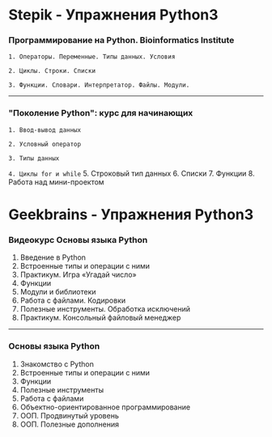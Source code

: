 # Stepik - Упражнения Python3 


### Программирование на Python. Bioinformatics Institute
`1. Операторы. Переменные. Типы данных. Условия`

`2. Циклы. Строки. Списки`

`3. Функции. Словари. Интерпретатор. Файлы. Модули.`
***
### "Поколение Python": курс для начинающих
`1. Ввод-вывод данных`

`2. Условный оператор`

`3. Типы данных`

`4. Циклы for и while`
5. Строковый тип данных
6. Списки
7. Функции
8. Работа над мини-проектом

# Geekbrains - Упражнения Python3 

### Видеокурс Основы языка Python
1. Введение в Python
2. Встроенные типы и операции с ними
3. Практикум. Игра «Угадай число»
4. Функции
5. Модули и библиотеки
6. Работа с файлами. Кодировки
7. Полезные инструменты. Обработка исключений
8. Практикум. Консольный файловый менеджер
***
### Основы языка Python
1. Знакомство с Python
2. Встроенные типы и операции с ними
3. Функции
4. Полезные инструменты
5. Работа с файлами
6. Объектно-ориентированное программирование
7. ООП. Продвинутый уровень
8. ООП. Полезные дополнения
